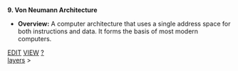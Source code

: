 <br>


**9. Von Neumann Architecture**

* **Overview:** A computer architecture that uses a single address space for both instructions and data. It forms the basis of most modern computers.

<span class="top-right">
<a class="abtn btn" href="http://localhost:3000/code/BLOGIT/layers/von_nuemann_architecture.md">EDIT</a>
<a class="abtn btn" href="http://localhost:3000/view/BLOGIT/layers/von_nuemann_architecture.md">VIEW</a>
<a class="abtn btn" href="http://localhost:3000/code/MIG1/help/UsingTheWiki.md">?</a>
</span>
<link rel="stylesheet" href="../styles.css">
<div class="breadcrumb-menu"><a href="../layers/README.md">layers</a> &gt; </div>
